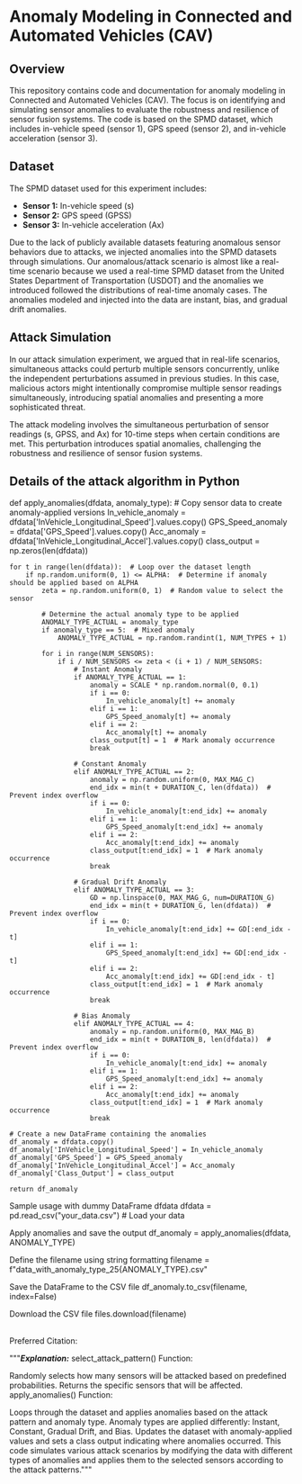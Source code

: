 
# Anomaly Modeling in Connected and Automated Vehicles (CAV)

## Overview

This repository contains code and documentation for anomaly modeling in Connected and Automated Vehicles (CAV). The focus is on identifying and simulating sensor anomalies to evaluate the robustness and resilience of sensor fusion systems. The code is based on the SPMD dataset, which includes in-vehicle speed (sensor 1), GPS speed (sensor 2), and in-vehicle acceleration (sensor 3).

## Dataset

The SPMD dataset used for this experiment includes:
- **Sensor 1:** In-vehicle speed (s)
- **Sensor 2:** GPS speed (GPSS)
- **Sensor 3:** In-vehicle acceleration (Ax)

Due to the lack of publicly available datasets featuring anomalous sensor behaviors due to attacks, we injected anomalies into the SPMD datasets through simulations. Our anomalous/attack scenario is almost like a real-time scenario because we used a real-time SPMD dataset from the United States Department of Transportation (USDOT) and the anomalies we introduced followed the distributions of real-time anomaly cases. The anomalies modeled and injected into the data are instant, bias, and gradual drift anomalies.

## Attack Simulation

In our attack simulation experiment, we argued that in real-life scenarios, simultaneous attacks could perturb multiple sensors concurrently, unlike the independent perturbations assumed in previous studies. In this case, malicious actors might intentionally compromise multiple sensor readings simultaneously, introducing spatial anomalies and presenting a more sophisticated threat.

The attack modeling involves the simultaneous perturbation of sensor readings (s, GPSS, and Ax) for 10-time steps when certain conditions are met. This perturbation introduces spatial anomalies, challenging the robustness and resilience of sensor fusion systems.

## Details of the attack algorithm in Python 
def apply_anomalies(dfdata, anomaly_type):
    # Copy sensor data to create anomaly-applied versions
    In_vehicle_anomaly = dfdata['InVehicle_Longitudinal_Speed'].values.copy()
    GPS_Speed_anomaly = dfdata['GPS_Speed'].values.copy()
    Acc_anomaly = dfdata['InVehicle_Longitudinal_Accel'].values.copy()
    class_output = np.zeros(len(dfdata))

    for t in range(len(dfdata)):  # Loop over the dataset length
        if np.random.uniform(0, 1) <= ALPHA:  # Determine if anomaly should be applied based on ALPHA
            zeta = np.random.uniform(0, 1)  # Random value to select the sensor

            # Determine the actual anomaly type to be applied
            ANOMALY_TYPE_ACTUAL = anomaly_type
            if anomaly_type == 5:  # Mixed anomaly
                ANOMALY_TYPE_ACTUAL = np.random.randint(1, NUM_TYPES + 1)

            for i in range(NUM_SENSORS):
                if i / NUM_SENSORS <= zeta < (i + 1) / NUM_SENSORS:
                    # Instant Anomaly
                    if ANOMALY_TYPE_ACTUAL == 1:
                        anomaly = SCALE * np.random.normal(0, 0.1)
                        if i == 0:
                            In_vehicle_anomaly[t] += anomaly
                        elif i == 1:
                            GPS_Speed_anomaly[t] += anomaly
                        elif i == 2:
                            Acc_anomaly[t] += anomaly
                        class_output[t] = 1  # Mark anomaly occurrence
                        break

                    # Constant Anomaly
                    elif ANOMALY_TYPE_ACTUAL == 2:
                        anomaly = np.random.uniform(0, MAX_MAG_C)
                        end_idx = min(t + DURATION_C, len(dfdata))  # Prevent index overflow
                        if i == 0:
                            In_vehicle_anomaly[t:end_idx] += anomaly
                        elif i == 1:
                            GPS_Speed_anomaly[t:end_idx] += anomaly
                        elif i == 2:
                            Acc_anomaly[t:end_idx] += anomaly
                        class_output[t:end_idx] = 1  # Mark anomaly occurrence
                        break

                    # Gradual Drift Anomaly
                    elif ANOMALY_TYPE_ACTUAL == 3:
                        GD = np.linspace(0, MAX_MAG_G, num=DURATION_G)
                        end_idx = min(t + DURATION_G, len(dfdata))  # Prevent index overflow
                        if i == 0:
                            In_vehicle_anomaly[t:end_idx] += GD[:end_idx - t]
                        elif i == 1:
                            GPS_Speed_anomaly[t:end_idx] += GD[:end_idx - t]
                        elif i == 2:
                            Acc_anomaly[t:end_idx] += GD[:end_idx - t]
                        class_output[t:end_idx] = 1  # Mark anomaly occurrence
                        break

                    # Bias Anomaly
                    elif ANOMALY_TYPE_ACTUAL == 4:
                        anomaly = np.random.uniform(0, MAX_MAG_B)
                        end_idx = min(t + DURATION_B, len(dfdata))  # Prevent index overflow
                        if i == 0:
                            In_vehicle_anomaly[t:end_idx] += anomaly
                        elif i == 1:
                            GPS_Speed_anomaly[t:end_idx] += anomaly
                        elif i == 2:
                            Acc_anomaly[t:end_idx] += anomaly
                        class_output[t:end_idx] = 1  # Mark anomaly occurrence
                        break

    # Create a new DataFrame containing the anomalies
    df_anomaly = dfdata.copy()
    df_anomaly['InVehicle_Longitudinal_Speed'] = In_vehicle_anomaly
    df_anomaly['GPS_Speed'] = GPS_Speed_anomaly
    df_anomaly['InVehicle_Longitudinal_Accel'] = Acc_anomaly
    df_anomaly['Class_Output'] = class_output

    return df_anomaly


Sample usage with dummy DataFrame dfdata
dfdata = pd.read_csv("your_data.csv")  # Load your data

 Apply anomalies and save the output
df_anomaly = apply_anomalies(dfdata, ANOMALY_TYPE)

 Define the filename using string formatting
filename = f"data_with_anomaly_type_25{ANOMALY_TYPE}.csv"

 Save the DataFrame to the CSV file
df_anomaly.to_csv(filename, index=False)

 Download the CSV file
files.download(filename)


<br>Preferred Citation:

"""***Explanation:***
select_attack_pattern() Function:

Randomly selects how many sensors will be attacked based on predefined probabilities.
Returns the specific sensors that will be affected.
apply_anomalies() Function:

Loops through the dataset and applies anomalies based on the attack pattern and anomaly type.
Anomaly types are applied differently: Instant, Constant, Gradual Drift, and Bias.
Updates the dataset with anomaly-applied values and sets a class output indicating where anomalies occurred.
This code simulates various attack scenarios by modifying the data with different types of anomalies and applies them to the selected sensors according to the attack patterns."""
